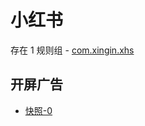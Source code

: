 # 小红书

存在 1 规则组 - [com.xingin.xhs](/src/apps/com.xingin.xhs.ts)

## 开屏广告

- [快照-0](https://gkd-kit.songe.li/import/12739065)
